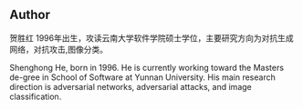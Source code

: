 ## Author

贺胜红 1996年出生，攻读云南大学软件学院硕士学位，主要研究方向为对抗生成网络，对抗攻击,图像分类。

Shenghong He, born in 1996. He is currently working toward the Masters de-gree in School of Software at Yunnan University. His main research direction is adversarial networks, adversarial attacks, and image classification.


